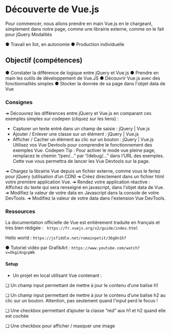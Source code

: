 # Découverte de Vue.js


Pour commencer, nous allons prendre en main Vue.js en le chargeant, simplement dans
notre page, comme une librairie externe, comme on le fait pour jQuery
Modalités

● Travail en îlot, en autonomie
● Production individuelle

## Objectif (compétences)

● Constater la différence de logique entre jQuery et Vue.js
● Prendre en main les outils de développement de Vue.JS
● Découvrir Vue.js avec des fonctionnalités simples
● Stocker la donnée de sa page dans l'objet data de Vue

### Consignes

➔ Découvrez les différences entre jQuery et Vue.js en comparant ces exemples
simples sur codepen (cliquez sur les liens) :
- Capturer un texte entré dans un champ de saisie : jQuery | Vue.js
- Ajouter / Enlever une classe sur un élément : jQuery | Vue.js
- Afficher / Cacher un élément au clic sur un bouton : jQuery | Vue.js
Utilisez vos Vue Devtools pour comprendre le fonctionnement des exemples Vue.
Codepen Tip : Pour activer le mode vue pleine page, remplacez le chemin “/pen/…”
par “/debug/…” dans l’URL des exemples. Cette vue vous permettra de lancer les Vue
Devtools sur la page.

➔ Chargez la librairie Vue depuis un fichier externe, comme vous le feriez pour jQuery
(utilisation d’un CDN)
➔ Créez directement dans un fichier html votre première application Vue.
➔ Rendez votre application réactive : Affichez du texte qui sera renseigné en
javascript, dans l'objet data de Vue.
➔ Modifiez la valeur de votre data en Javascript dans la console de votre DevTools.
➔ Modifiez la valeur de votre data dans l'extension Vue DevTools.

### Ressources


La documentation officielle de Vue est entièrement traduite en français et très bien
rédigée : ` https://fr.vuejs.org/v2/guide/index.html`

Hello world : `https://jsfiddle.net/romainpetit/36g8n1h7`

● Tutoriel vidéo par GrafikArt : `https://www.youtube.com/watch?v=XkgiXngcpWk`

#### Setup

- Un projet en local utilisant Vue contenant :

❏ Un champ input permettant de mettre à jour le contenu d’une balise h1

❏ Un champ input permettant de mettre à jour le contenu d’une balise h2 au clic sur un bouton. Attention, pas seulement quand l'input perd le focus !

❏ Une checkbox permettant d’ajouter la classe “red” aux h1 et h2 quand elle est cochée

❏ Une checkbox pour afficher / masquer une image
